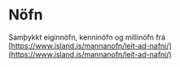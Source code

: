 # Nöfn
Samþykkt eiginnöfn, kenninöfn og millinöfn frá [https://www.island.is/mannanofn/leit-ad-nafni/](https://www.island.is/mannanofn/leit-ad-nafni/)
